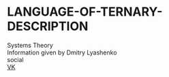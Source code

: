 # LANGUAGE-OF-TERNARY-DESCRIPTION

Systems Theory  
Information given by Dmitry Lyashenko  
social  
[VK](https://vk.com/id29658412)
